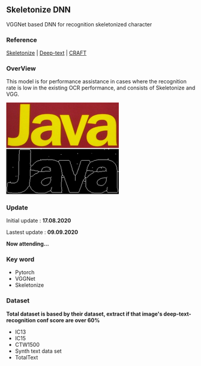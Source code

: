 ## Skeletonize DNN
VGGNet based DNN for recognition skeletonized character

### Reference
[Skeletonize](https://scikit-image.org/docs/dev/auto_examples/edges/plot_skeleton.html) | [Deep-text](https://github.com/clovaai/deep-text-recognition-benchmark) | [CRAFT](https://github.com/clovaai/CRAFT-pytorch)

### OverView

This model is for performance assistance in cases where the recognition rate is low in the existing OCR performance, and consists of Skeletonize and VGG.

<img width="300" src="./sample/word_bf.png"> <img width="300" src="./sample/word_af.png">


### Update
Initial update : **17.08.2020**
 
Lastest update : **09.09.2020**

**Now attending...**


### Key word
- Pytorch 
- VGGNet
- Skeletonize



### Dataset
**Total dataset is based by their dataset, extract if that image's deep-text-recognition conf score are over 60%**
- IC13
- IC15
- CTW1500
- Synth text data set
- TotalText


  

